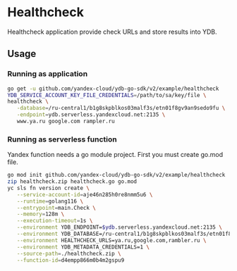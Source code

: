 # Healthcheck

Healthcheck application provide check URLs and store results into YDB.

## Usage

### Running as application

```bash
go get -u github.com/yandex-cloud/ydb-go-sdk/v2/example/healthcheck
YDB_SERVICE_ACCOUNT_KEY_FILE_CREDENTIALS=/path/to/sa/key/file \
healthcheck \
   -database=/ru-central1/b1g8skpblkos03malf3s/etn01f8gv9an9sedo9fu \
   -endpoint=ydb.serverless.yandexcloud.net:2135 \
   www.ya.ru google.com rampler.ru
```

### Running as serverless function
Yandex function needs a go module project. First you must create go.mod file.
```bash
go mod init github.com/yandex-cloud/ydb-go-sdk/v2/example/healthcheck
zip healthcheck.zip healthcheck.go go.mod
yc sls fn version create \
   --service-account-id=aje46n285h0re8nmm5u6 \
   --runtime=golang116 \
   --entrypoint=main.Check \
   --memory=128m \
   --execution-timeout=1s \
   --environment YDB_ENDPOINT=$ydb.serverless.yandexcloud.net:2135 \
   --environment YDB_DATABASE=/ru-central1/b1g8skpblkos03malf3s/etn01f8gv9an9sedo9fu \
   --environment HEALTHCHECK_URLS=ya.ru,google.com,rambler.ru \
   --environment YDB_METADATA_CREDENTIALS=1 \
   --source-path=./healthcheck.zip \
   --function-id=d4empp866m0b4m2gspu9
```
